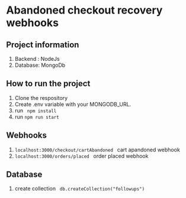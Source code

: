 # Abandoned checkout recovery webhooks

## Project information

1.  Backend : NodeJs
2.  Database: MongoDb

## How to run the project

1. Clone the respository
2. Create .env variable with your MONGODB_URL.
3. run ` npm install`
4. run `npm run start`

## Webhooks

1.  `localhost:3000/checkout/cartAbandoned ` cart apandoned webhook
2.  `localhost:3000/orders/placed ` order placed webhook

## Database

1.  create collection ` db.createCollection("followups")`
